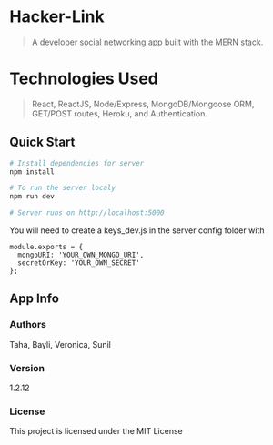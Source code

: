# Hacker-Link

> A developer social networking app built with the MERN stack. 

# Technologies Used

> React, ReactJS, Node/Express, MongoDB/Mongoose ORM, GET/POST routes, Heroku, and Authentication.


## Quick Start

```bash
# Install dependencies for server
npm install

# To run the server localy 
npm run dev

# Server runs on http://localhost:5000
```

You will need to create a keys_dev.js in the server config folder with

```
module.exports = {
  mongoURI: 'YOUR_OWN_MONGO_URI',
  secretOrKey: 'YOUR_OWN_SECRET'
};
```

## App Info

### Authors

Taha, Bayli, Veronica, Sunil

### Version

1.2.12

### License

This project is licensed under the MIT License
